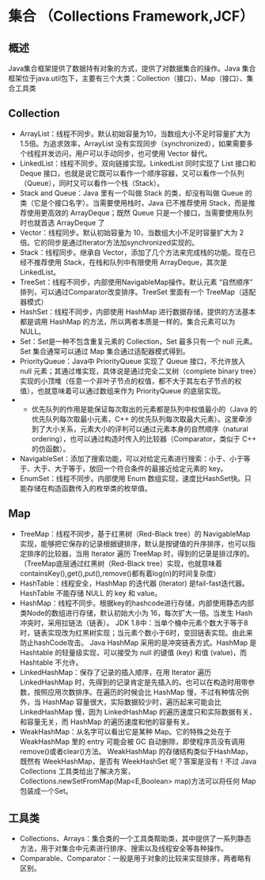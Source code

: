 # 集合 （Collections Framework,JCF）
## 概述
Java集合框架提供了数据持有对象的方式，提供了对数据集合的操作。Java 集合框架位于java.util包下，主要有三个大类：Collection（接口）、Map（接口）、集合工具类

## Collection
- ArrayList：线程不同步。默认初始容量为10，当数组大小不足时容量扩大为1.5倍。为追求效率，ArrayList 没有实现同步（synchronized），如果需要多个线程并发访问，用户可以手动同步，也可使用 Vector 替代。
- LinkedList：线程不同步。双向链接实现。LinkedList 同时实现了 List 接口和 Deque 接口，也就是说它既可以看作一个顺序容器，又可以看作一个队列（Queue），同时又可以看作一个栈（Stack）。
- Stack and Queue：Java 里有一个叫做 Stack 的类，却没有叫做 Queue 的类（它是个接口名字）。当需要使用栈时，Java 已不推荐使用 Stack，而是推荐使用更高效的 ArrayDeque；既然 Queue 只是一个接口，当需要使用队列时也就首选 ArrayDeque 了
- Vector：线程同步。默认初始容量为 10，当数组大小不足时容量扩大为 2 倍。它的同步是通过Iterator方法加synchronized实现的。
- Stack：线程同步。继承自 Vector，添加了几个方法来完成栈的功能。现在已经不推荐使用 Stack，在栈和队列中有限使用 ArrayDeque，其次是 LinkedList。
- TreeSet：线程不同步，内部使用NavigableMap操作。默认元素 “自然顺序” 排列，可以通过Comparator改变排序。TreeSet 里面有一个 TreeMap（适配器模式）
- HashSet：线程不同步，内部使用 HashMap 进行数据存储，提供的方法基本都是调用 HashMap 的方法，所以两者本质是一样的。集合元素可以为 NULL。
- Set：Set是一种不包含重复元素的 Collection，Set 最多只有一个 null 元素。Set 集合通常可以通过 Map 集合通过适配器模式得到。
- PriorityQueue：Java中 PriorityQueue 实现了 Queue 接口，不允许放入 null 元素；其通过堆实现，具体说是通过完全二叉树（complete binary tree）实现的小顶堆（任意一个非叶子节点的权值，都不大于其左右子节点的权值），也就意味着可以通过数组来作为 PriorityQueue 的底层实现。
-  - 优先队列的作用是能保证每次取出的元素都是队列中权值最小的（Java 的优先队列每次取最小元素，C++ 的优先队列每次取最大元素）。这里牵涉到了大小关系，元素大小的评判可以通过元素本身的自然顺序（natural ordering），也可以通过构造时传入的比较器（Comparator，类似于 C++ 的仿函数）。
- NavigableSet：添加了搜索功能，可以对给定元素进行搜索：小于、小于等于、大于、大于等于，放回一个符合条件的最接近给定元素的 key。
- EnumSet：线程不同步。内部使用 Enum 数组实现，速度比HashSet快。只能存储在构造函数传入的枚举类的枚举值。

## Map
- TreeMap：线程不同步，基于红黑树（Red-Black tree）的 NavigableMap 实现，能够把它保存的记录根据键排序，默认是按键值的升序排序，也可以指定排序的比较器，当用 Iterator 遍历 TreeMap 时，得到的记录是排过序的。
  （TreeMap底层通过红黑树（Red-Black tree）实现，也就意味着 containsKey(),get(),put(),remove()都有着log(n)的时间复杂度）
- HashTable：线程安全，HashMap 的迭代器 (Iterator) 是fail-fast迭代器。HashTable 不能存储 NULL 的 key 和 value。
- HashMap：线程不同步。根据key的hashcode进行存储，内部使用静态内部类Node的数组进行存储，默认初始大小为 16，每次扩大一倍。当发生 Hash 冲突时，采用拉链法（链表）。
  JDK 1.8中：当单个桶中元素个数大于等于8时，链表实现改为红黑树实现；当元素个数小于6时，变回链表实现。由此来防止hashCode攻击。
  Java HashMap 采用的是冲突链表方式。HashMap 是 Hashtable 的轻量级实现，可以接受为 null 的键值 (key) 和值 (value)，而 Hashtable 不允许。
- LinkedHashMap：保存了记录的插入顺序，在用 Iterator 遍历 LinkedHashMap 时，先得到的记录肯定是先插入的。也可以在构造时用带参数，按照应用次数排序。在遍历的时候会比 HashMap 慢，不过有种情况例外，当 HashMap 容量很大，实际数据较少时，遍历起来可能会比 LinkedHashMap 慢，因为 LinkedHashMap 的遍历速度只和实际数据有关，和容量无关，而 HashMap 的遍历速度和他的容量有关。
- WeakHashMap：从名字可以看出它是某种 Map。它的特殊之处在于 WeakHashMap 里的 entry 可能会被 GC 自动删除，即使程序员没有调用remove()或者clear()方法。
  WeakHashMap 的存储结构类似于HashMap，既然有 WeekHashMap，是否有 WeekHashSet 呢？答案是没有！不过 Java Collections 工具类给出了解决方案，Collections.newSetFromMap(Map<E,Boolean> map)方法可以将任何 Map包装成一个Set。
  
## 工具类
- Collections、Arrays：集合类的一个工具类帮助类，其中提供了一系列静态方法，用于对集合中元素进行排序、搜索以及线程安全等各种操作。
- Comparable、Comparator：一般是用于对象的比较来实现排序，两者略有区别。

